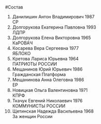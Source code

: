 #Состав
1. Данилишин Антон Владимирович 1987   
    СР
2. Долгорукова Екатерина Павловна 1993   
    ЛДПР
3. Долгорукова Елена Викторовна 1965   
    КаРОВАЧ
4. Косарева Вера Сергеевна 1977   
    ЯБЛОКО
5. Кретова Лариса Юрьевна 1964   
    ПАТРИОТЫ РОССИИ
6. Мещанинов Юрий Юрьевич 1986   
    Гражданская Платформа
7. Мещанинова Анна Олеговна 1986   
    ЕР
8. Новицкая Ольга Валентиновна 1971   
    КПРФ
9. Ткачук Евгений Николаевич 1976   
    КОММУНИСТЫ РОССИИ
10. Щетинская Надежда Васильевна 1968   
    За женщин России
